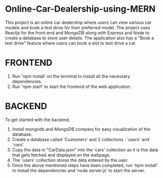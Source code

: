 # Online-Car-Dealership-using-MERN

This project is an online car dealership where users can view various car models and book a test drive for their preferred model.
The project uses Reactjs for the front-end and MongoDB along with Express and Node to create a database to store user details.
The application also has a "Book a test drive" feature where users can book a slot to test drive a car.

# FRONTEND

1. Run 'npm install' on the terminal to install all the necessary dependencies.
2. Run 'npm start' to start the frontend of the web application.


# BACKEND

To get started with the backend,
1. Install mongodb and MongoDB compass for easy visualization of the database.
2. Create a database called 'Customers' and 2 collections : 'users' and 'cars'.
3. Copy the data in "CarData.json" into the 'cars' collection as it is this data that gets fetched and displayed on the webpage.
4. The 'users' collection stores the data entered by the user.
5. Once the above mentioned steps have been completed, run 'npm install' to install the dependencies and 'node server.js' to start the server.


